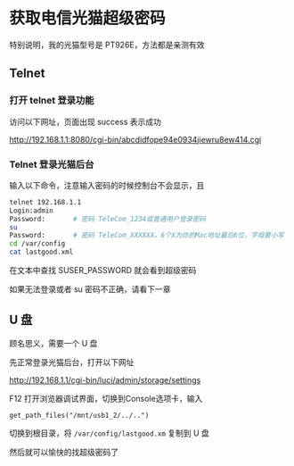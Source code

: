 # 获取电信光猫超级密码

特别说明，我的光猫型号是 PT926E，方法都是亲测有效



## Telnet

### 打开 telnet 登录功能

访问以下网址，页面出现 success 表示成功

<http://192.168.1.1:8080/cgi-bin/abcdidfope94e0934jiewru8ew414.cgi>

### Telnet 登录光猫后台

输入以下命令，注意输入密码的时候控制台不会显示，且

```bash
telnet 192.168.1.1
Login:admin
Password:       # 密码 TeleCom_1234或普通用户登录密码
su
Password:       # 密码 TeleCom_XXXXXX，6个X为你的Mac地址最后6位，字母要小写
cd /var/config
cat lastgood.xml
```

在文本中查找 SUSER_PASSWORD 就会看到超级密码

如果无法登录或者 su 密码不正确，请看下一章

## U 盘

顾名思义，需要一个 U 盘 

先正常登录光猫后台，打开以下网址

<http://192.168.1.1/cgi-bin/luci/admin/storage/settings>

F12 打开浏览器调试界面，切换到Console选项卡，输入

`get_path_files("/mnt/usb1_2/../..")`

切换到根目录，将 `/var/config/lastgood.xm` 复制到 U 盘

然后就可以愉快的找超级密码了
